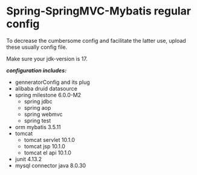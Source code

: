 # Spring-SpringMVC-Mybatis regular config

To decrease the cumbersome config and facilitate the latter use, upload these usually config file.

Make sure your jdk-version is 17.

***configuration includes:***

- genneratorConfig and its plug
- alibaba druid datasource
- spring milestone 6.0.0-M2
  - spring jdbc
  - spring aop
  - spring webmvc
  - spring test 
- orm mybatis 3.5.11
- tomcat
  - tomcat servlet 10.1.0
  - tomcat jsp 10.1.0
  - tomcat el api 10.1.0
- junit 4.13.2
- mysql connector java 8.0.30